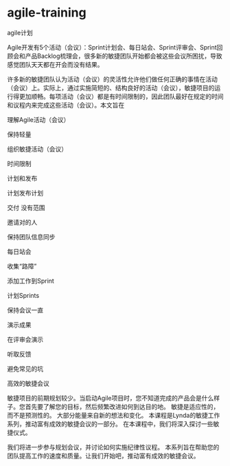 # agile-training

agile计划

Agile开发有5个活动（会议）：Sprint计划会、每日站会、Sprint评审会、Sprint回顾会和产品Backlog梳理会，很多新的敏捷团队开始都会被这些会议所困扰，导致感觉团队天天都在开会而没有结果。

许多新的敏捷团队认为活动（会议）的灵活性允许他们做任何正确的事情在活动（会议）上。实际上，通过实施简短的、结构良好的活动（会议），敏捷项目的运行得更加顺畅。每项活动（会议）都是有时间限制的，因此团队最好在规定的时间和议程内来完成这些活动（会议）。本文旨在

理解Agile活动（会议）

保持轻量

组织敏捷活动（会议）

时间限制

计划和发布

计划发布计划

交付 没有范围

邀请对的人

保持团队信息同步

每日站会

收集“路障”


添加工作到Sprint

计划Sprints

保持会议一直


演示成果

在评审会演示

听取反馈

避免常见的坑


高效的敏捷会议

敏捷项目的前期规划较少。当启动Agile项目时，您不知道完成的产品会是什么样子。您首先要了解您的目标，然后频繁改进如何到达目的地。 敏捷是适应性的，而不是预测性的。 大部分能量来自新的想法和变化。 本课程是Lynda的敏捷工作系列，推动富有成效的敏捷会议的一部分。 在本课程中，我们将深入探讨一些敏捷仪式。

我们将进一步参与规划会议，并讨论如何实施纪律性议程。 本系列旨在帮助您的团队提高工作的速度和质量。让我们开始吧，推动富有成效的敏捷会议。
